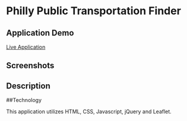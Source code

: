 # Philly Public Transportation Finder

## Application Demo
[Live Application](https://laursnow.github.io/Philly-Public-Transportation-Finder/ "Philly Public Transportaton Finder")

## Screenshots

## Description

##Technology

This application utilizes HTML, CSS, Javascript, jQuery and Leaflet.
